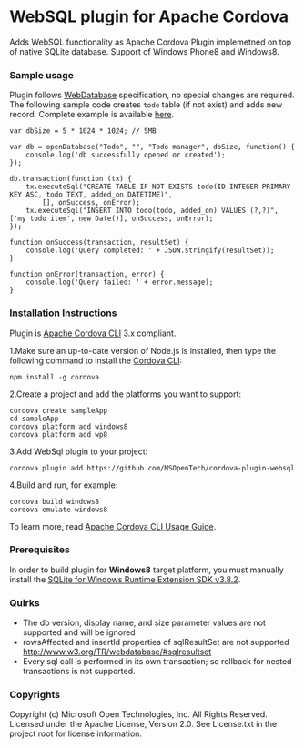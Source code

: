 WebSQL plugin for Apache Cordova
==================================
Adds WebSQL functionality as Apache Cordova Plugin implemetned on top of native SQLite database. Support of Windows Phone8 and Windows8.

### Sample usage ###

Plugin follows [WebDatabase](http://www.w3.org/TR/webdatabase/) specification, no special changes are required. The following sample code creates `todo` table (if not exist) and adds new record. Complete example is available [here](https://github.com/MSOpenTech/cordova-plugin-websql/tree/master/test).

    var dbSize = 5 * 1024 * 1024; // 5MB

    var db = openDatabase("Todo", "", "Todo manager", dbSize, function() {
        console.log('db successfully opened or created');
    });

    db.transaction(function (tx) {
        tx.executeSql("CREATE TABLE IF NOT EXISTS todo(ID INTEGER PRIMARY KEY ASC, todo TEXT, added_on DATETIME)",
            [], onSuccess, onError);
        tx.executeSql("INSERT INTO todo(todo, added_on) VALUES (?,?)", ['my todo item', new Date()], onSuccess, onError);
    });
    
    function onSuccess(transaction, resultSet) {
        console.log('Query completed: ' + JSON.stringify(resultSet));
    }
    
    function onError(transaction, error) {
        console.log('Query failed: ' + error.message);
    }
    
### Installation Instructions ###

Plugin is [Apache Cordova CLI](http://cordova.apache.org/docs/en/edge/guide_cli_index.md.html) 3.x compliant. 

1.Make sure an up-to-date version of Node.js is installed, then type the following command to install the [Cordova CLI](https://github.com/apache/cordova-cli):
    
    npm install -g cordova

2.Create a project and add the platforms you want to support:

    cordova create sampleApp
    cd sampleApp
    cordova platform add windows8
    cordova platform add wp8

3.Add WebSql plugin to your project:

    cordova plugin add https://github.com/MSOpenTech/cordova-plugin-websql

4.Build and run, for example:

    cordova build windows8
    cordova emulate windows8

To learn more, read [Apache Cordova CLI Usage Guide](http://cordova.apache.org/docs/en/edge/guide_cli_index.md.html).
 
### Prerequisites ###

In order to build plugin for __Windows8__ target platform, you must manually install the [SQLite for Windows Runtime Extension SDK v3.8.2](http://sqlite.org/2013/sqlite-winrt-3080200.vsix).

### Quirks ###
 * The db version, display name, and size parameter values are not supported and will be ignored
 * rowsAffected and insertId properties of sqlResultSet are not supported http://www.w3.org/TR/webdatabase/#sqlresultset 
 * Every sql call is performed in its own transaction; so rollback for nested transactions is not supported.

### Copyrights ###
Copyright (c) Microsoft Open Technologies, Inc. All Rights Reserved.
Licensed under the Apache License, Version 2.0. See License.txt in the project root for license information.
